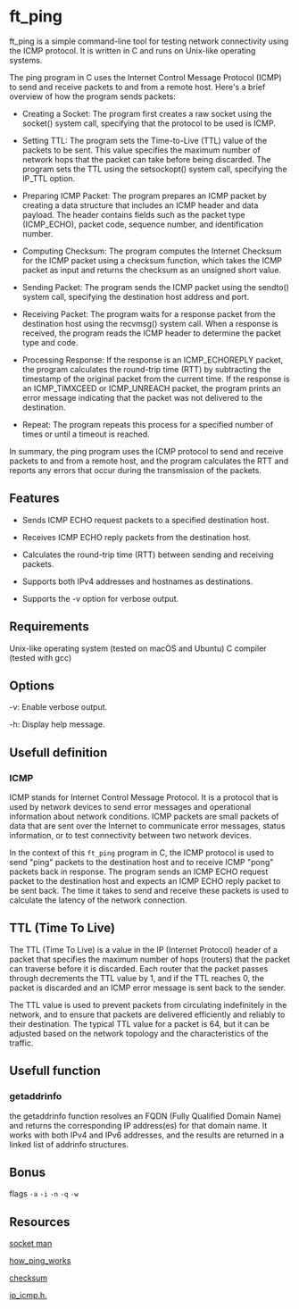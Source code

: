 # ft_ping

ft_ping is a simple command-line tool for testing network connectivity using the ICMP protocol. It is written in C and runs on Unix-like operating systems.

The ping program in C uses the Internet Control Message Protocol (ICMP) to send and receive packets to and from a remote host. Here's a brief overview of how the program sends packets:

- Creating a Socket: The program first creates a raw socket using the socket() system call, specifying that the protocol to be used is ICMP.

- Setting TTL: The program sets the Time-to-Live (TTL) value of the packets to be sent. This value specifies the maximum number of network hops that the packet can take before being discarded. The program sets the TTL using the setsockopt() system call, specifying the IP_TTL option.

- Preparing ICMP Packet: The program prepares an ICMP packet by creating a data structure that includes an ICMP header and data payload. The header contains fields such as the packet type (ICMP_ECHO), packet code, sequence number, and identification number.

- Computing Checksum: The program computes the Internet Checksum for the ICMP packet using a checksum function, which takes the ICMP packet as input and returns the checksum as an unsigned short value.

- Sending Packet: The program sends the ICMP packet using the sendto() system call, specifying the destination host address and port.

- Receiving Packet: The program waits for a response packet from the destination host using the recvmsg() system call. When a response is received, the program reads the ICMP header to determine the packet type and code.

- Processing Response: If the response is an ICMP_ECHOREPLY packet, the program calculates the round-trip time (RTT) by subtracting the timestamp of the original packet from the current time. If the response is an ICMP_TIMXCEED or ICMP_UNREACH packet, the program prints an error message indicating that the packet was not delivered to the destination.

- Repeat: The program repeats this process for a specified number of times or until a timeout is reached.

In summary, the ping program uses the ICMP protocol to send and receive packets to and from a remote host, and the program calculates the RTT and reports any errors that occur during the transmission of the packets.

## Features

- Sends ICMP ECHO request packets to a specified destination host.

- Receives ICMP ECHO reply packets from the destination host.

- Calculates the round-trip time (RTT) between sending and receiving packets.

- Supports both IPv4 addresses and hostnames as destinations.

- Supports the -v option for verbose output.

## Requirements

Unix-like operating system (tested on macOS and Ubuntu)
C compiler (tested with gcc)

## Options

-v: Enable verbose output.

-h: Display help message.

## Usefull definition

### ICMP

ICMP stands for Internet Control Message Protocol. It is a protocol that is used by network devices to send error messages and operational information about network conditions. ICMP packets are small packets of data that are sent over the Internet to communicate error messages, status information, or to test connectivity between two network devices.

In the context of this `ft_ping` program in C, the ICMP protocol is used to send "ping" packets to the destination host and to receive ICMP "pong" packets back in response. The program sends an ICMP ECHO request packet to the destination host and expects an ICMP ECHO reply packet to be sent back. The time it takes to send and receive these packets is used to calculate the latency of the network connection.

## TTL (Time To Live)

The TTL (Time To Live) is a value in the IP (Internet Protocol) header of a packet that specifies the maximum number of hops (routers) that the packet can traverse before it is discarded. Each router that the packet passes through decrements the TTL value by 1, and if the TTL reaches 0, the packet is discarded and an ICMP error message is sent back to the sender.

The TTL value is used to prevent packets from circulating indefinitely in the network, and to ensure that packets are delivered efficiently and reliably to their destination. The typical TTL value for a packet is 64, but it can be adjusted based on the network topology and the characteristics of the traffic.

## Usefull function

### getaddrinfo

the getaddrinfo function resolves an FQDN (Fully Qualified Domain Name) and returns the corresponding IP address(es) for that domain name. It works with both IPv4 and IPv6 addresses, and the results are returned in a linked list of addrinfo structures.

## Bonus

flags `-a` `-i` `-n` `-q` `-w`

## Resources

[socket man](https://man7.org/linux/man-pages/man2/socket.2.html)

[how_ping_works](https://www.techtarget.com/searchnetworking/definition/ping)

[checksum](https://datatracker.ietf.org/doc/html/rfc1071)

[ip_icmp.h.](https://sites.uclouvain.be/SystInfo/usr/include/netinet/ip_icmp.h.html)
